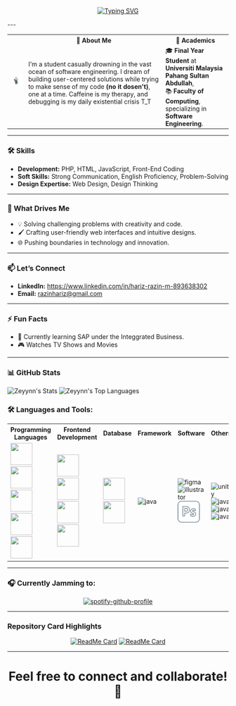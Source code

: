 <div align="center">
  
  [![Typing SVG](https://readme-typing-svg.demolab.com?font=Pacifico&size=30&duration=4000&pause=1000&color=004EFF&background=4800A800&center=true&vCenter=true&width=435&lines=Hola+%F0%9F%91%8B%2C+I'm+Razin!++)](https://git.io/typing-svg)
</div>
---
<table>
  <tr>
    <td rowspan="2">
      <img src="https://github.com/Zeyynn/Zeyynn/blob/main/output-onlinegiftools.gif?raw=true" alt="output-onlinegiftools" width="200">
    </td>
    <th>
      🚀 About Me 
    </th>
    <th>
      📜 Academics  
    </th>
    </tr>
  <tr>
    <td>
       I'm a student casually drowning in the vast ocean of software engineering.
I dream of building user-centered solutions while trying to make sense of my code <strong>(no it dosen't)</strong>, one at a time. Caffeine is my therapy, and debugging is my daily existential crisis T_T
      <br><br>
    </td>
    <td>
      🎓 <strong>Final Year Student</strong> at <strong>Universiti Malaysia Pahang Sultan Abdullah</strong>,<br>
      📚 <strong>Faculty of Computing</strong>, specializing in <strong>Software Engineering</strong>.
    </td>
  </tr>
</table>

---

### 🛠️ Skills  
- **Development:** PHP, HTML, JavaScript, Front-End Coding  
- **Soft Skills:** Strong Communication, English Proficiency, Problem-Solving  
- **Design Expertise:** Web Design, Design Thinking  

---

### 🌟 What Drives Me  
- 💡 Solving challenging problems with creativity and code.  
- 🖌️ Crafting user-friendly web interfaces and intuitive designs.  
- 🌐 Pushing boundaries in technology and innovation.  

---

### 📫 Let’s Connect  
- **LinkedIn:** https://www.linkedin.com/in/hariz-razin-m-893638302
- **Email:** razinhariz@gmail.com  

---

### ⚡ Fun Facts  
- 🌱 Currently learning SAP under the Integgrated Business.  
- 🎮 Watches TV Shows and Movies

---

### 📊 GitHub Stats 
<div allign="center">
  
  ![Zeyynn's Stats](https://github-readme-stats.vercel.app/api?username=Zeyynn&theme=outrun&show_icons=true&hide_border=true&count_private=true) ![Zeyynn's Top Languages](https://github-readme-stats.vercel.app/api/top-langs/?username=Zeyynn&theme=outrun&show_icons=true&hide_border=true&layout=compact)
</div>



<h3 align="left">🛠️ Languages and Tools:</h3>
<table>
  <tr>
    <th>Programming Languages</th>
    <th>Frontend Development</th>
    <th>Database</th>
    <th>Framework</th>
    <th>Software</th>
    <th>Others</th>
  </tr>
  <tr>
    <td allign="center">
<img src="https://raw.githubusercontent.com/bablubambal/All_logo_and_pictures/7c0ac2ceb9f9d24992ec393d11fa7337d2f92466/programming%20languages/c%23.svg" height="50" width="50" />
<img src="https://raw.githubusercontent.com/bablubambal/All_logo_and_pictures/7c0ac2ceb9f9d24992ec393d11fa7337d2f92466/programming%20languages/c.svg" height="50" width="50" />
<img src="https://raw.githubusercontent.com/bablubambal/All_logo_and_pictures/7c0ac2ceb9f9d24992ec393d11fa7337d2f92466/programming%20languages/java.svg" height="50" width="50" />
<img src="https://raw.githubusercontent.com/bablubambal/All_logo_and_pictures/7c0ac2ceb9f9d24992ec393d11fa7337d2f92466/programming%20languages/javascript.svg" height="50" width="50" />
<img src="https://github.com/bablubambal/All_logo_and_pictures/blob/main/programming%20languages/php.png?raw=true" height="50" width="50" /></td>
    <td allign="center">
<img src="https://raw.githubusercontent.com/bablubambal/All_logo_and_pictures/7c0ac2ceb9f9d24992ec393d11fa7337d2f92466/others/css.svg" height="50" width="50" />
<img src="https://raw.githubusercontent.com/bablubambal/All_logo_and_pictures/7c0ac2ceb9f9d24992ec393d11fa7337d2f92466/frameworks/boostrap.svg" height="50" width="50" />
<img src="https://raw.githubusercontent.com/bablubambal/All_logo_and_pictures/7c0ac2ceb9f9d24992ec393d11fa7337d2f92466/others/html.svg" height="50" width="50" />
<img src="https://www.vectorlogo.zone/logos/tailwindcss/tailwindcss-icon.svg" height="50" width="50" /></td>
    <td allign="center">
<img src="https://raw.githubusercontent.com/bablubambal/All_logo_and_pictures/7c0ac2ceb9f9d24992ec393d11fa7337d2f92466/databases/mysql.svg" height="50" width="50" />
<img src="https://raw.githubusercontent.com/bablubambal/All_logo_and_pictures/7c0ac2ceb9f9d24992ec393d11fa7337d2f92466/databases/oracle.svg" height="50" width="50" /></td>
    <td allign="center">
<img src="https://raw.githubusercontent.com/bablubambal/All_logo_and_pictures/7c0ac2ceb9f9d24992ec393d11fa7337d2f92466/frameworks/laravel.svg" alt="java" height="50" width="50" /></td>
    <td allign="center">
<img src="https://www.vectorlogo.zone/logos/figma/figma-icon.svg" alt="figma" width="50" height="50"/>
<img src="https://www.vectorlogo.zone/logos/adobe_illustrator/adobe_illustrator-icon.svg" alt="illustrator" width="50" height="50"/>
<img src="https://raw.githubusercontent.com/devicons/devicon/master/icons/photoshop/photoshop-line.svg" alt="photoshop" width="50" height="50"/></td>
    <td allign="center">
<img src="https://www.vectorlogo.zone/logos/unity3d/unity3d-icon.svg" alt="unity" width="40" height="40"/>
<img src="https://raw.githubusercontent.com/bablubambal/All_logo_and_pictures/62487087dc4f4f5efee637addbc67a16dd374bf6/text%20editors/vscode.svg" alt="java" height="50" width="50" />
<img src="https://raw.githubusercontent.com/bablubambal/All_logo_and_pictures/7c0ac2ceb9f9d24992ec393d11fa7337d2f92466/ides/intellij.svg" alt="java" height="50" width="50" />
<img src="https://raw.githubusercontent.com/bablubambal/All_logo_and_pictures/7c0ac2ceb9f9d24992ec393d11fa7337d2f92466/ides/android-studio.svg" alt="java" height="50" width="50" /></td>
  </tr>
</table>

---
<h3 align="left">🎧 Currently Jamming to:</h3>
<div align="center">
  
[![spotify-github-profile](https://spotify-github-profile.kittinanx.com/api/view?uid=e0rvd2gjqfjg408l4jreo1dx1&cover_image=true&theme=novatorem&show_offline=false&background_color=121212&interchange=false&bar_color=169cdf&bar_color_cover=false)](https://github.com/kittinan/spotify-github-profile)

</div>


---
<h3 align="left">Repository Card Highlights</h3>
<div align="center">
  
[![ReadMe Card](https://github-readme-stats.vercel.app/api/pin/?username=Zeyynn&repo=E-Munakahat-System&theme=outrun)](https://github.com/Zeyynn/E-Munakahat-System)
[![ReadMe Card](https://github-readme-stats.vercel.app/api/pin/?username=Zeyynn&repo=Academic-Support-System&theme=outrun)](https://github.com/Zeyynn/Academic-Support-System)
</div>

---

<h1 align="center">Feel free to connect and collaborate! 🚀</h1>

